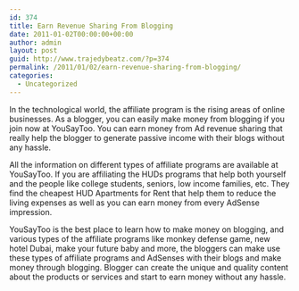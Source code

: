 ```yaml
---
id: 374
title: Earn Revenue Sharing From Blogging
date: 2011-01-02T00:00:00+00:00
author: admin
layout: post
guid: http://www.trajedybeatz.com/?p=374
permalink: /2011/01/02/earn-revenue-sharing-from-blogging/
categories:
  - Uncategorized
---
```

In the technological world, the affiliate program is the rising areas of online businesses. As a blogger, you can easily make money from blogging if you join now at YouSayToo. You can earn money from Ad revenue sharing that really help the blogger to generate passive income with their blogs without any hassle.

All the information on different types of affiliate programs are available at YouSayToo. If you are affiliating the HUDs programs that help both yourself and the people like college students, seniors, low income families, etc. They find the cheapest HUD Apartments for Rent that help them to reduce the living expenses as well as you can earn money from every AdSense impression.

YouSayToo is the best place to learn how to make money on blogging, and various types of the affiliate programs like monkey defense game, new hotel Dubai, make your future baby and more, the bloggers can make use these types of affiliate programs and AdSenses with their blogs and make money through blogging. Blogger can create the unique and quality content about the products or services and start to earn money without any hassle.